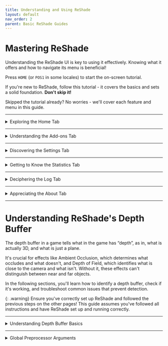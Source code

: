 ```yaml
---
title: Understanding and Using ReShade
layout: default
nav_order: 2
parent: Basic ReShade Guides
---
```


# Mastering ReShade

Understanding the ReShade UI is key to using it effectively. Knowing what it offers and how to navigate its menu is beneficial!

Press `HOME` (or `POS1` in some locales) to start the on-screen tutorial.

If you're new to ReShade, follow this tutorial - it covers the basics and sets a solid foundation. **Don't skip it!**

Skipped the tutorial already? No worries - we'll cover each feature and menu in this guide.

---

<details markdown="block" class="details-tree">
<summary>Exploring the Home Tab</summary>

The `Home` tab in ReShade houses all shaders and their configurations.

Being one of the most crucial tabs in ReShade, it can be a bit intricate.

Below, we'll dissect each part of the `Home` tab to help you grasp its offerings:

---

<details markdown="block" class="details-tree">
<summary>Current Preset</summary>

First, identify the active preset in ReShade, as shown below:

![Current Preset](../images/understanding-and-using-reshade/rsui_preset.png){: style="max-width:65%" }

On the right of the preset dropdown, there's a `+` button for creating new presets. The diskette icon next to it is for saving your preset.

On the left, `<` and `>` buttons switch to the next available preset in the same directory. ReShade will smartly identify which `.ini` files in your game directory are presets!

By default, ReShade saves presets in the game directory, in a file called `ReShadePreset.ini` unless you rename it.

</details>

---

<details markdown="block" class="details-tree">
<summary>Understanding the Technique List</summary>

The highlighted area below shows ReShade's `Technique List` within the `Home` tab:

![Technique List](../images/understanding-and-using-reshade/rsui_effectlist.png){: style="max-width:65%" }

This section lists all the shaders installed by you or the ReShade Installer. 

Keep in mind, that your `Technique List` may not match the image above. Its size can change based on the preset you choose and the shader repositories you install.

</details>

---

<details markdown="block" class="details-tree">
<summary>Global Pre-processor Definitions</summary>

The `Edit Global Preprocessor Definitions` button, shown below, lets you control effects before they load. Definitions set here act like switches, directing how shaders work:

![Global Pre-processor Definitions](../images/understanding-and-using-reshade/rsui_globalpreprocessors.png){: style="max-width:65%" }

Clicking this button above will open a window with two tabs:

* `Global`:

  * Global will be where you can add or edit definitions that apply to all presets.

    ![Global Pre-processor Window](../images/understanding-and-using-reshade/rsui_globalpreprocessors_window.png)

* `Current Preset`:

  * Current Preset will likely not have any definitions by default, however, you can add and remove to apply these to your current preset!

    ![Global Pre-processor Current Preset](../images/understanding-and-using-reshade/rsui_globalpreprocessors_current_preset.png)

{: .note }
When adjusting these options, you need to know the pre-processor definition's name and range. This info is usually in the shader comments. To look at FX files and their contents, try using advanced text editors like [Notepad++](https://notepad-plus-plus.org/) or [Visual Studio Code](https://code.visualstudio.com/).

</details>

---

<details markdown="block" class="details-tree">
<summary>Understanding Effect Parameters</summary>

The image below shows the shader's effect parameters:

![Effect Parameters](../images/understanding-and-using-reshade/rsui_effect_params.png){: style="max-width:65%" }

When you turn on a shader in ReShade, you'll see its options and parameters in the highlighted section.

Changes to Shader parameters happen in realtime. So, any changes you make show up right away, letting you see the effect of your changes instantly.

</details>

---

<details markdown="block" class="details-tree">
<summary>Understanding the Reload Button</summary>

The `Reload` button, shown in the image below, tells ReShade to look again at the files in the Shaders and Textures folders:

![Reload Button](../images/understanding-and-using-reshade/rsui_reload.png){: style="max-width:65%" }

Clicking the `Reload` button lets you add new effects without restarting the game. It also shows any changes you make to the shader code while you're working on it, so it's a useful tool for making real-time changes to the shader's code!

</details>

---

<details markdown="block" class="details-tree">
<summary>Understanding Performance Mode</summary>

The `Performance Mode` setting, shown in the image below, boosts the speed of compilation processes and ReShade's memory operations, cutting down on performance overhead:

![Performance Mode](../images/understanding-and-using-reshade/rsui_performance_mode.png){: style="max-width:65%" }

`Performance Mode` will limit changes to a shader's parameters.

If you notice anything odd while using Performance Mode, **always** let the shader developer know.

</details>

</details>

---

<details markdown="block" class="details-tree">
<summary>Understanding the Add-ons Tab</summary>

The `Add-ons Tab`, shown below, is your control center for managing ReShade Add-ons:

![Add-ons Tab](../images/understanding-and-using-reshade/rsui_addons_tab.png){: style="max-width:65%" }

Each `Add-on` adds extra features or improvements to your ReShade shaders. They can offer new effects or tools for tweaking existing ones. `Generic Depth` comes with the ReShade Installer, but you can add many more.

Popular Add-ons include [ShaderToggler - FransBouma](https://github.com/FransBouma/ShaderToggler), [ReShade Effect Shader Toggler - 4lex4nder](https://github.com/4lex4nder/ReshadeEffectShaderToggler), and [AutoHDR - MajorPainTheCactus](https://github.com/MajorPainTheCactus/AutoHDR-ReShade).

We'll dive deeper into `Generic Depth` and other add-ons later. They're powerful tools that can change how each ReShade shader and game works - they can even inject any developer's code into the game!

</details>

---

<details markdown="block" class="details-tree">
<summary>Discovering the Settings Tab</summary>

The `Settings` tab, shown below, lets you tweak ReShade settings like shader directories, menu access keys, FPS meter configurations, theme settings, and more:

![Settings Tab](../images/understanding-and-using-reshade/rsui_settings_tab.png){: style="max-width:65%" }

The dropdowns below detail the settings you can adjust within the ReShade `Settings` Tab:

{: .note }
The following dropdowns for ReShade's settings are verbose, and might not provide a ton of information you would find useful. Skip this part if uneeded.

---

<details markdown="block" class="details-tree">
<summary>General Menu</summary>

1. `Keybindings`: 

    * Here, you can set the keybindings for various actions in ReShade, allowing you to customize the controls:

      * `Overlay key`

      * `Effect toggle key`

      * `Effect reload key`

      * `Performance mode toggle key`

      * `Previous preset key`

      * `Next preset key`

2. `Preset transition duration`:

    * This setting allows you to change the transition between preset files, counted in milliseconds. Remember, 1 second equals 1000 milliseconds!

3. `Input processing`:

    * This setting lets users change the default behavior of ReShade's input control:

      * `Pass on all input` - Allows your game to also receive inputs from your keyboard and mouse, regardless of where they are on the game window.

      * `Block input when cursor is on overlay` - Allows the game to receive inputs from your keyboard and mouse only when they are off of the ReShade UI.

      * `Block all input when overlay is visible` (default option) - Disallows the game to receive all inputs from your keyboard and mouse when the ReShade overlay is active.

4. `Start-up preset`:

    * This argument allows ReShade to utilize a preset to use once your game has started. By default, ReShade loads the last used preset from the user. You can change this behavior by defining a preset file path.

5. `Effect...` and `Texture search paths`: 

    * These settings allow you to specify where ReShade should look for shader files. You can add multiple directories, and ReShade will search all of them when looking for shaders.

    * The default options are:

      * `Effect search paths` - `.\ReShade-Shaders\Shaders\**`

      * `Texture search paths` - `.\ReShade-Shaders\Textures\**`

6. `Load only enabled effects`:

    * This option ensures that only the shaders enabled in your current ReShade preset are loaded. It can prevent issues with conflicting files/techniques from other shaders and reduce the compile time needed at the start of ReShade.

7. `Clear effect cache`:

    * This option allows you to clear the cache for the compiled shaders in ReShade. It can be useful for resolving issues with shaders.

</details>

---

<details markdown="block" class="details-tree">
<summary>Screenshots Menu</summary>

1. `Screenshot key`

2. `Screenshot path`:

    * This option sets the location where ReShade saves screenshots. By default, it's set to `.\`, meaning ReShade will save screenshots in the directory where the ReShade binary `.dll` file is located.

3. `Screenshot name`:

    * This advanced option lets you specify the naming convention for screenshots. It uses macros to include real-time data in the screenshot name. The available macros are:

        * %AppName% - Current application name.

        * %PresetName% - Name of the applied preset at the moment of the screenshot.

        * %Date% - Current date (in '%s' or seconds format).

          * %DateYear%, %DateMonth%, %DateDay% - Year, month, and day components of the current date.

        * %Time% - Current time (in '%s' or seconds format).

          * %TimeHour%, %TimeMinute%, %TimeSecond%, %TimeMS% - Hour, minute, second, and millisecond components of the current time.

        * %Count% - Number of screenshots taken in the current session.

4. `Screenshot format`:

    * This option lets you change the file extension and compression processing for your screenshots. The available formats are:

      * `Bitmap (*.bmp)` - Choose this for a lossless file that's easy to edit but takes up more space. This format isn't ideal for online sharing. If selected, you can enable `Clear alpha channel` to remove the image's transparency layer if shaders support creating alpha channels.

      * `Portable Network Graphics (*.png)` - Choose this for a lossy file that's almost identical to the original and good for online sharing. This is the default option in ReShade. If selected, you can enable `Clear alpha channel`.

      * `JPEG (*.jpeg)` - Choose this for a compressed file that saves on storage and bandwidth but isn't as close to the original. If selected, you can adjust the compression quality.

5. `Save current preset file`:

    * This option lets you save the preset used when the screenshot is taken.

6. `Save before and after images`:

    * This option lets you take two screenshots of the same frame: one without ReShade and one with ReShade.

7. `Save separate image with the overlay visible`:

    * This option lets you save a separate image with the ReShade UI, useful for troubleshooting.

8. `Screenshot sound`:

    * This option lets you choose a `.wav` file to play when you take a screenshot.

9. `Post-save command`:

    * This option is highly advanced, and allows the users to port their screenshots into external software in order to edit upon saving.
    
      * The option is specifically for pointing to the executable that you will be utilizing.

10. `Post-save command arguments`:

    * This option lets you specify arguments for the executable provided in `Post-save command`. Supported macros include:

      * %AppName% - Current application name.

      * %PresetName% - Name of the preset applied when the screenshot was taken.

      * %Date% - Current date (in '%s' or seconds format).

        * %DateYear%, %DateMonth%, %DateDay% - Year, month, and day components of the current date.

      * %Time% - Current time (in '%s' or seconds format).

        * %TimeHour%, %TimeMinute%, %TimeSecond%, %TimeMS% - Hour, minute, second, and millisecond components of the current time.

      * %TargetPath% - Full path of the screenshot file.

      * %TargetDir% - Directory of the screenshot file.

      * %TargetFileName% - Full name of the screenshot file.

      * %TargetExt% - Extension of the screenshot file.

      * %TargetName% - Name of the screenshot file without the extension.

      * %Count% - Number of screenshots taken in the current session.

11. `Post-save command working directory`:

    * This option lets you define the directory for the Post-save processing software.

12. `Hide post-save command window`:

    * This toggle lets you choose whether to show or hide the window of the Post-save processing application. By default, this option is off, so the program window is visible.

</details>

---

<details markdown="block" class="details-tree">
<summary>Overlay & Styling</summary>

1. `Restart tutorial`:

    * This button restarts the ReShade tutorial that appears when you first launch a game with ReShade injected.

2. `Show screenshot message`:

    * This toggle enables or disables the screenshot notification message.

3. `Group effect files with tabs instead of a tree`:

    * This toggle lets you choose between a tree structure or a grouped structure for shader configuration arguments. While a grouped structure can be more organized, the choice is purely preference-based. By default, this option is off, and the tree structure is used.

4. `Global Style`:

    * This option lets you select from several distinct themes for ReShade. Here's what each preset looks like:

      * `Default`:

        ![Default Preset](../images/understanding-and-using-reshade/default.png){: style="max-width:20%" }
      
      * `Dark`:

        ![Dark Preset](../images/understanding-and-using-reshade/dark.png){: style="max-width:20%" }

      * `Light`:

        ![Light Preset](../images/understanding-and-using-reshade/light.png){: style="max-width:20%" }

      * `Solarized Dark`:

        ![Solarized Dark Preset](../images/understanding-and-using-reshade/solarized_dark.png){: style="max-width:20%" }

      * `Solarized Light`:

        ![Solarized Light Preset](../images/understanding-and-using-reshade/solarized_light.png){: style="max-width:20%" }

</details>

</details>

---

<details markdown="block" class="details-tree">
<summary>Getting to Know the Statistics Tab</summary>

![Statistics Tab](../images/understanding-and-using-reshade/rsui_stats_tab.png){: style="max-width:65%" }

The `Statistics Tab`, shown in the image, is a great tool for tracking and improving ReShade's performance. It gives detailed info on various aspects of ReShade's operation:

---

* General: 

  * This section provides real-time data on the performance of ReShade and it's shaders - It includes the current frame rate, the time taken to render each frame, and the total number of frames rendered since ReShade was started.

---

* Techniques: 

  * This section shows how much each effect is being used. This can be useful for identifying effects that are consuming a disproportionate amount of resources.

---

* Render Targets & Textures

  * This section provides developers and users with information as to what shaders are doing, what textures they are using or creating, and information about the textures.

---

While the `Statistics Tab` is not typically a frequent stop for casual users, it is an invaluable resource for those creating or analyzing shaders. It provides the detailed performance data needed to optimize shaders and ensure they run smoothly.

</details>

---

<details markdown="block" class="details-tree">
<summary>Deciphering the Log Tab</summary>

![Log Tab](../images/understanding-and-using-reshade/rsui_log_tab.png)

The `Log Tab` is a key tool for monitoring ReShade's operations and troubleshooting issues. It provides a detailed log of ReShade's activities to help you identify where your issues are.

Warnings or errors in ReShade will appear in the Log Tab in different colors:

  * YELLOW: A warning. This usually means an effect has loaded, but there might be room for optimization or the effect was altered during the load process.

  * RED: An error. This is usually accompanied by a note explaining the error.

If something seems wrong, it's recommended to share the error text or the entire log file, which is stored in the game directory as `ReShade.log`. However, logs are reset each time the game is restarted. So, remember to share or save logs before restarting your game!

</details>

---

<details markdown="block" class="details-tree">
<summary>Appreciating the About Tab</summary>

![About Tab](../images/understanding-and-using-reshade/rsui_about_tab.png)

The `About Tab`, as shown in the image above, acknowledges and recognizes the work behind ReShade:

  * ReShade Version

  * Contributor Credits

  * License Acknowledgements

The `About Tab` is a formal acknowledgment of the collective effort that goes into creating, maintaining, and improving ReShade. It highlights the collaborative nature of software development and the importance of giving credit where it's due.


</details>

---

# Understanding ReShade's Depth Buffer

The depth buffer in a game tells what in the game has “depth”, as in, what is actually 3D, and what is just a plane. 

It's crucial for effects like Ambient Occlusion, which determines what occludes and what doesn't, and Depth of Field, which identifies what is close to the camera and what isn't. Without it, these effects can't distinguish between near and far objects. 

In the following sections, you'll learn how to identify a depth buffer, check if it's working, and troubleshoot common issues that prevent detection.

{: .warning}
Ensure you've correctly set up ReShade and followed the previous steps on the other pages! This guide assumes you've followed all instructions and have ReShade set up and running correctly.

---

<details markdown="block" class="details-tree">
<summary>Understanding Depth Buffer Basics</summary>

The image below will give you an idea of what your depth buffer **should** look like:

![Depth Buffer Reversed](../images/understanding-and-using-reshade/working_depth_output.jpg)

If your depth does not look like this - look below for the most common issues and solutions:

---

<details markdown="block" class="details-tree">
<summary>Reversed Depth Buffer</summary>

To start, enable the shader `DisplayDepth`. This shader is included with all ReShade installs through the ReShade Installer. If you do not have it, you can manually install it from [Crosire's ReShade-Shaders repository](https://github.com/crosire/reshade-shaders/tree/slim/Shaders).

The image below shows that the `DisplayDepth` shader has loaded correctly, however, the depth is reversed. 

![Depth Buffer Reversed](../images/understanding-and-using-reshade/depth_buffer_reversed_example.png)

---

You can solve this issue by simply flipping the `RESHADE_DEPTH_INPUT_IS_REVERSED` argument within the `Global Preprocessor Definitions` under the `Home` tab of ReShade.

</details>

---

<details markdown="block" class="details-tree">
<summary>Upside Down Depth Buffer</summary>

To start, enable the shader `DisplayDepth`. This shader is included with all ReShade installs through the ReShade Installer. If you do not have it, you can manually install it from [Crosire's ReShade-Shaders repository](https://github.com/crosire/reshade-shaders/tree/slim/Shaders).

The image below shows that the `DisplayDepth` shader has loaded correctly, however, the depth output is upside down:

![Depth Buffer Upside Down](../images/understanding-and-using-reshade/upside_down_normals.jpg)

You can solve this issue by simply flipping the `RESHADE_DEPTH_INPUT_IS_UPSIDE_DOWN` argument within the `Global Preprocessor Definitions` under the `Home` tab of ReShade.

</details>

---

<details markdown="block" class="details-tree">
<summary>No Depth Buffer</summary>

To start, enable the shader `DisplayDepth`. This shader is included with all ReShade installs through the ReShade Installer. If you do not have it, you can manually install it from [Crosire's ReShade-Shaders repository](https://github.com/crosire/reshade-shaders/tree/slim/Shaders).

If your shader resembles the images below, it lacks data from the `Generic Depth` Add-on:

![Depth Buffer No Data](../images/understanding-and-using-reshade/depth_buffer_no_data_example.png)

  * Before proceeding any further, ensure that these anti-aliasing options are disable within your game:

    * MSAA ANTIALIASING

    * SSAA ANTIALIASING

  FXAA or TXAA are acceptable, as they don’t erase the depth-buffer information.

The image shown above is the output of `DisplayDepth` showing no data from `Generic Depth`.

This means that:

* Your game is not presenting a depth buffer 

* You have the wrong options configured for `Generic Depth`

* Your depth buffer choice is wrong.

---

You can absolve this issue simply by playing around with `Generic Depth` in order to get the proper depth buffer active:

  * Try toggling on and off `Copy depth buffer before clear operations` and `Copy depth buffer before fullscreen draw calls`

  * Try selecting the depth buffer with the closest resolution to your game resolution

  * Try selecting the depth buffer with the highest amount of draw calls and verticies.

</details>

---

<details markdown="block" class="details-tree">
<summary>No Depth Buffer and Reversed</summary>

To start, enable the shader `DisplayDepth`. This shader is included with all ReShade installs through the ReShade Installer. If you do not have it, you can manually install it from [Crosire's ReShade-Shaders repository](https://github.com/crosire/reshade-shaders/tree/slim/Shaders).

If your shader resembles the images below, it lacks data from the `Generic Depth` Add-on and the depth from the game is reversed:

![Depth Buffer No Data - Reversed](../images/understanding-and-using-reshade/depth_buffer_no_data_reversed_example.png)

  * Before proceeding any further, ensure that these anti-aliasing options are disable within your game:

    * MSAA ANTIALIASING

    * SSAA ANTIALIASING

  FXAA or TXAA are acceptable, as they don’t erase the depth-buffer information.

  The image shown above is the output of `DisplayDepth` showing no data from `Generic Depth`.

A depth buffer that is not presenting data, and is reversed means that:

* Your game is not presenting a depth buffer 

* You have the wrong options configured for `Generic Depth`

* You have the wrong arguments chosen for your `global preprocessor definitions`

* Your depth buffer choice is wrong.

---

You can absolve this issue simply by playing around with `Generic Depth` in order to get the proper depth buffer active and changing the value for `RESHADE_DEPTH_INPUT_IS_REVERSED`:

  * Try toggling on and off `Copy depth buffer before clear operations` and `Copy depth buffer before fullscreen draw calls`

  * Try selecting the depth buffer with the closest resolution to your game resolution

  * Try selecting the depth buffer with the highest amount of draw calls and verticies.

  * Flip the `RESHADE_DEPTH_INPUT_IS_REVERSED` argument within the `Global Preprocessor Definitions` under the `Home` tab of ReShade.

</details>

</details>

---

<details markdown="block" class="details-tree">
<summary>Global Preprocessor Arguments</summary>

This section will provide you with the `Global Preprocessor Definitions` that can be utilized with the ReShade Depth Buffer.

---

<details markdown="block" class="details-tree">
<summary>RESHADE_DEPTH_INPUT_IS_REVERSED</summary>

This preprocessor is used when you can see the normals, but the depth image itself is not visible.

The argument can only be `1` or `0`, so flipping the value for it should solve the problem.

</details>

---

<details markdown="block" class="details-tree">
<summary>RESHADE_DEPTH_INPUT_IS_UPSIDE_DOWN</summary>

This preprocessor is used when the image displayed by the DisplayDepth shader is upside down.

The argument can only be `1` or `0`, so flipping the value for it should solve the problem.

</details>

---

<details markdown="block" class="details-tree">
<summary>RESHADE_DEPTH_INPUT_IS_LOGARITHMIC</summary>

This argument is used when the depth buffer displays numerous waves or "stripes".

Very FEW games actually utilize this, so it's rare that you'll need to toggle or modify this setting.

The argument can only be `1` or `0`, so flipping the value for it should solve the problem.

</details>

---

<details markdown="block" class="details-tree">
<summary>RESHADE_DEPTH_INPUT_X_SCALE | RESHADE_DEPTH_INPUT_Y_SCALE</summary>

These two preprocessors modify the depth buffer size along the `X` and `Y` axes.

They work in multiplcations and you can test them in the `DisplayDepth` shader before applying them to the `Global Preprocessors`.

</details>

---

<details markdown="block" class="details-tree">
<summary>RESHADE_DEPTH_LINEARIZATION_FAR_PLANE</summary>

This preprocessor will adjust the value of the depth range.

If the depth range is too narrow or wide, based on the visible black to white (close to far) gradient given from the depth in `DisplayDepth`, shaders that utilize the depth buffer will not be able to properly account for depth.

The values can be either extremely low or high, so you'll need to experiment to determine the best fit for your specific case.

</details>

</details>